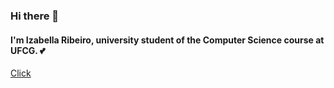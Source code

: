 ### Hi there 👋

#### I'm Izabella Ribeiro, university student of the Computer Science course at UFCG. :two_hearts:

[Click](https://pa1.narvii.com/6495/7f60500f461f16ac44d132ac293e5a6caa937726_hq.gif)



